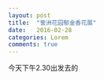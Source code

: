 ```yaml
---
layout: post
title:  "訾洲花园郁金香花展"
date:   2016-02-28 
categories: Lorem
comments: true
---
```

今天下午2.30出发去的



